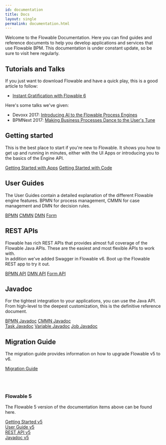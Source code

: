 ```yaml
---
id: documentation
title: Docs
layout: single
permalink: documentation.html
---
```

Welcome to the Flowable Documentation.  Here you can find guides and reference documents to help you develop applications and services that use Flowable BPM.  This documentation is under constant update, so be sure to visit here regularly.

## Tutorials and Talks
If you just want to download Flowable and have a quick play, this is a good article to follow:

+ [Instant Gratification with Flowable 6](https://paulhh.wordpress.com/2017/01/31/flowable-6-instant-gratification/)

Here's some talks we've given:

+ Devoxx 2017: [Introducing AI to the Flowable Process Engines](https://www.youtube.com/watch?v=i8dYR0LdpHg)
+ BPMNext 2017: [Making Business Processes Dance to the User's Tune](https://www.youtube.com/watch?v=5qIw3JTw-mI)


## Getting started

This is the best place to start if you're new to Flowable.  It shows you how to get up and running in minutes, either with the UI Apps or introducing you to the basics of the Engine API.
<div class="buttons-unit">
  <a href="{{ site.baseurl }}/docs/userguide/index.html#flowableUIApps" class="button" target="_blank">Getting Started with Apps</a>
  <a href="{{ site.baseurl }}/docs/userguide/index.html#_getting_started" class="button" target="_blank">Getting Started with Code</a>
</div>

## User Guides

The User Guides contain a detailed explanation of the different Flowable engine features.  BPMN for process management, CMMN for case management and DMN for decision rules.
<div class="buttons-unit">
    <a href="{{ site.baseurl }}/docs/userguide/index.html" class="button" target="_blank">BPMN</a>
    <a href="{{ site.baseurl }}/docs/userguide-cmmn/index.html" class="button" target="_blank">CMMN</a>
    <a href="{{ site.baseurl }}/docs/userguide-dmn/index.html" class="button" target="_blank">DMN</a>
    <a href="{{ site.baseurl }}/docs/userguide-form/index.html" class="button" target="_blank">Form</a>
</div>

## REST APIs

Flowable has rich REST APIs that provides almost full coverage of the Flowable Java APIs.  These are the easiest and most flexible APIs to work with.
<br>
In addition we've added Swagger in Flowable v6. Boot up the Flowable REST app to try it out.

<div class="buttons-unit">
  <a href="{{ site.baseurl }}/docs/userguide/index.html#restApiChapter" class="button" target="_blank">BPMN API</a>
    <a href="{{ site.baseurl }}/docs/userguide-dmn/index.html#restApiChapter" class="button" target="_blank">DMN API</a>
    <a href="{{ site.baseurl }}/docs/userguide-form/index.html#restApiChapter" class="button" target="_blank">Form API</a>
</div>


## Javadoc

For the tightest integration to your applications, you can use the Java API.  From high-level to the deepest customization, this is the definitive reference document.
<div class="buttons-unit">
  <a href="{{ site.baseurl }}/docs/javadocs/index.html" class="button" target="_blank">BPMN Javadoc</a>
  <a href="{{ site.baseurl }}/docs/cmmn-javadocs/index.html" class="button" target="_blank">CMMN Javadoc</a>
</div>

<div class="buttons-unit">
  <a href="{{ site.baseurl }}/docs/task-javadocs/index.html" class="button" target="_blank">Task Javadoc</a>
  <a href="{{ site.baseurl }}/docs/variable-javadocs/index.html" class="button" target="_blank">Variable Javadoc</a>
  <a href="{{ site.baseurl }}/docs/job-javadocs/index.html" class="button" target="_blank">Job Javadoc</a>
</div>

## Migration Guide
The migration guide provides information on how to upgrade Flowable v5 to v6.
<div class="buttons-unit">
  <a href="{{ site.baseurl }}/docs/userguide/migration.html" class="button" target="_blank">Migration Guide</a>
</div>

<br/><br/>
### Flowable 5

The Flowable 5 version of the documentation items above can be found here.

<div class="buttons-unit previous-versions">
  <a href="{{ site.baseurl }}/docs/userguide-5/index.html#_getting_started" class="button" target="_blank">Getting Started v5</a>
</div>

<div class="buttons-unit previous-versions">
  <a href="{{ site.baseurl }}/docs/userguide-5/index.html" class="button" target="_blank">User Guide v5</a>
</div>

<div class="buttons-unit previous-versions">
  <a href="{{ site.baseurl }}/docs/userguide-5/index.html#restApiChapter" class="button" target="_blank">REST API v5</a>
</div>

<div class="buttons-unit previous-versions">
  <a href="{{ site.baseurl }}/docs/javadocs-5/index.html" class="button" target="_blank">Javadoc v5</a>
</div>

